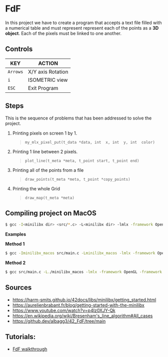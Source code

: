 # FdF
In this project we have to create a program that accepts a text file filled with a numerical table and must represent represent each of the points as a **3D object**. Each of the pixels must be linked to one another. 

## Controls
|KEY            |ACTION                       |
|---------------|-----------------------------|
|`Arrows`       |X/Y axis Rotation            |
|`i`            |ISOMETRIC view               |
|`ESC`			| Exit Program				  |	


## Steps

This is the sequence of problems that has been addressed to solve the project.
1. Printing pixels on screen 1 by 1.
	> `my_mlx_pixel_put(t_data *data, int  x, int  y, int  color)`
	
2. Printing 1 line between 2 pixels.
	> `plot_line(t_meta *meta, t_point start, t_point end)`

3.  Printing all of the points from a file
	> `draw_points(t_meta *meta, t_point *copy_points)`

4. Printing the whole Grid
	> `draw_map(t_meta *meta)`

## Compiling project on MacOS
```bash
$ gcc -I<minilibx dir> <src/*.c> -L<minilibx dir> -lmlx -framework OpenGL -framework AppKit
```
**Examples**

**Method 1**
```bash
$ gcc -Iminilibx_macos src/main.c -Lminilibx_macos -lmlx -framework OpenGL -framework ApptKit
```
**Method 2**
```bash
$ gcc src/main.c -L./minilibx_macos -lmlx -framework OpenGL -framework AppKit
```

## Sources
- https://harm-smits.github.io/42docs/libs/minilibx/getting_started.html
- https://aurelienbrabant.fr/blog/getting-started-with-the-minilibx
- https://www.youtube.com/watch?v=p4Iz0XJY-Qk
- https://en.wikipedia.org/wiki/Bresenham's_line_algorithm#All_cases
- https://github.dev/albagg3/42_FdF/tree/main

## Tutorials:
- [FdF walkthrough](https://www.youtube.com/watch?v=10P59aOgi68&t=256s&ab_channel=%D0%9D%D0%B8%D0%BA%D0%BE%D0%BB%D0%B0%D0%B9%D0%A1%D0%A4%D0%B0%D0%BC%D0%B8%D0%BB%D0%B8%D0%B5%D0%B9)
